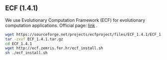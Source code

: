 ## ECF (1.4.1)

We use Evolutionary Computation Framework (ECF) for evolutionary computation applications. Official page: [link](http://ecf.zemris.fer.hr/) . 

```bash
wget https://sourceforge.net/projects/ecfproject/files/ECF_1.4.1/ECF_1.4.1.tar.gz/download -O ECF_1.4.1.tar.gz
tar -zxvf ECF_1.4.1.tar.gz
cd ECF_1.4.1
wget http://ecf.zemris.fer.hr/ecf_install.sh
sh ./ecf_install.sh
```
